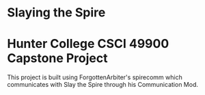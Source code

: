 # Slaying the Spire
# Hunter College CSCI 49900 Capstone Project


This project is built using ForgottenArbiter's spirecomm which communicates with Slay the Spire through his Communication Mod.
